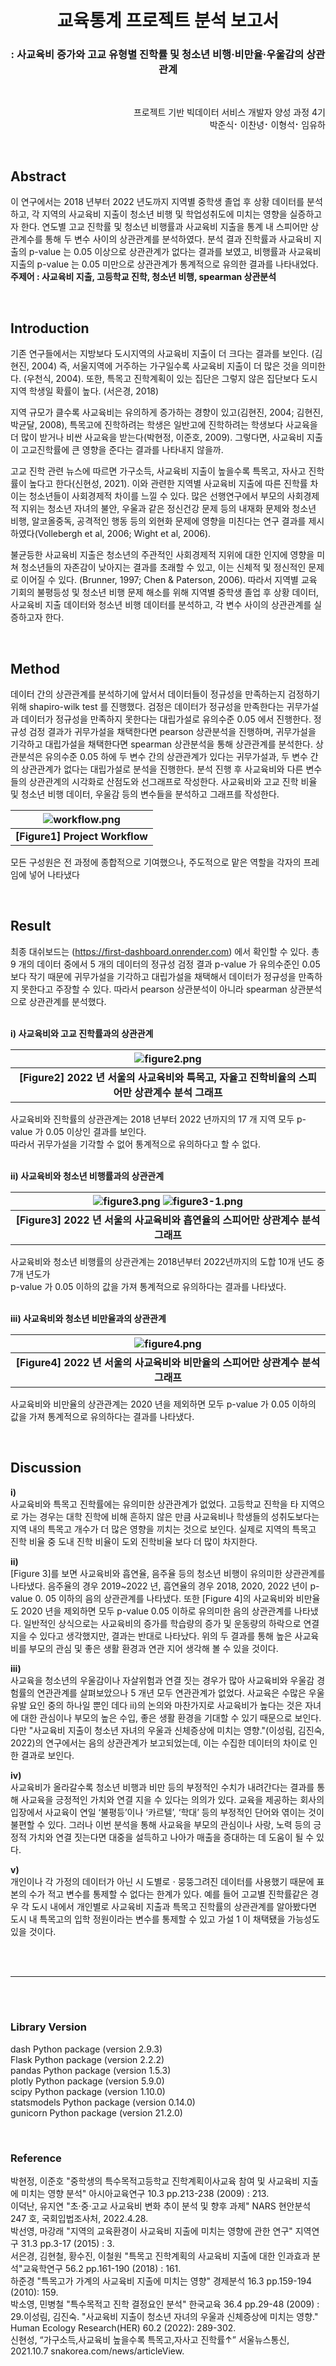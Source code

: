 
<h1 align="center"> 
  <br>
  교육통계 프로젝트 분석 보고서
</h1>

<h3 align="center">
  : 사교육비 증가와 고교 유형별 진학률 및 청소년 비행·비만율·우울감의 상관관계
</h3>  
<br>
<p align="right">
  프로젝트 기반 빅데이터 서비스 개발자 양성 과정 4기
  <br>박준식⠂이찬녕⠂이형석⠂임유하
</p>    

<br>

## Abstract
이 연구에서는 2018 년부터 2022 년도까지 지역별 중학생 졸업 후 상황 데이터를 분석하고, 각 지역의 사교육비 지출이 청소년 비행 및 학업성취도에 미치는 영향을 실증하고자 한다.
연도별 고교 진학률 및 청소년 비행률과 사교육비 지출을 통계 내 스피어만 상관계수를 통해 두 변수 사이의 상관관계를 분석하였다. 분석 결과 진학률과 사교육비 지출의 p-value 는 0.05 이상으로 상관관계가 없다는 결과를 보였고, 비행률과 사교육비 지출의 p-value 는 0.05 미만으로 상관관계가 통계적으로 유의한 결과를 나타내었다.  
<b>주제어 : 사교육비 지출, 고등학교 진학, 청소년 비행, spearman 상관분석</b>

<br>

## Introduction
기존 연구들에서는 지방보다 도시지역의 사교육비 지출이 더 크다는 결과를 보인다. (김현진, 2004) 즉, 서울지역에 거주하는 가구일수록 사교육비 지출이 더 많은 것을 의미한다. (우천식, 2004). 
또한, 특목고 진학계획이 있는 집단은 그렇지 않은 집단보다 도시지역 학생일 확률이 높다. (서은경, 2018)  

지역 규모가 클수록 사교육비는 유의하게 증가하는 경향이 있고(김현진, 2004; 김현진, 박균달, 2008), 특목고에 진학하려는 학생은 일반고에 진학하려는 학생보다 사교육을 더 많이 받거나 비싼 사교육을 받는다(박현정, 이준호, 2009). 그렇다면, 사교육비 지출이 고교진학률에 큰 영향을 준다는 결과를 나타내지 않을까.  

고교 진학 관련 뉴스에 따르면 가구소득, 사교육비 지출이 높을수록 특목고, 자사고 진학률이 높다고 한다(신현성, 2021). 이와 관련한 지역별 사교육비 지출에 따른 진학률 
차이는 청소년들이 사회경제적 차이를 느낄 수 있다. 많은 선행연구에서 부모의 사회경제적 지위는 청소년 자녀의 불안, 우울과 같은 정신건강 문제 등의 내재화 문제와 청소년 비행, 
알코올중독, 공격적인 행동 등의 외현화 문제에 영향을 미친다는 연구 결과를 제시하였다(Vollebergh et al, 2006; Wight et al, 2006).  

불균등한 사교육비 지출은 청소년의 주관적인 사회경제적 지위에 대한 인지에 영향을 미쳐 청소년들의 자존감이 낮아지는 결과를 초래할 수 있고, 이는 신체적 및 정신적인 문제로 이어질 수 있다. (Brunner, 1997; Chen & Paterson, 2006).
따라서 지역별 교육 기회의 불평등성 및 청소년 비행 문제 해소를 위해 지역별 중학생 졸업 후 상황 데이터, 사교육비 지출 데이터와 청소년 비행 데이터를 분석하고, 각 변수 사이의 상관관계를 실증하고자 한다.

<br>

## Method
 데이터 간의 상관관계를 분석하기에 앞서서 데이터들이 정규성을 만족하는지 검정하기 
위해 shapiro-wilk test 를 진행했다. 검정은 데이터가 정규성을 만족한다는 귀무가설과 
데이터가 정규성을 만족하지 못한다는 대립가설로 유의수준 0.05 에서 진행한다.
정규성 검정 결과가 귀무가설을 채택한다면 pearson 상관분석을 진행하며, 귀무가설을 
기각하고 대립가설을 채택한다면 spearman 상관분석을 통해 상관관계를 분석한다.
상관분석은 유의수준 0.05 하에 두 변수 간의 상관관계가 있다는 귀무가설과, 두 변수 간의 
상관관계가 없다는 대립가설로 분석을 진행한다.
분석 진행 후 사교육비와 다른 변수들의 상관관계의 시각화로 산점도와 선그래프로 
작성한다.
사교육비와 고교 진학 비율 및 청소년 비행 데이터, 우울감 등의 변수들을 분석하고 
그래프를 작성한다.

| ![workflow.png](image/workflow.png) |
|:--:|
| <b> [Figure1] Project Workflow </b> |
모든 구성원은 전 과정에 종합적으로 기여했으나, 주도적으로 맡은 역할을 각자의 프레임에 넣어 나타냈다

<br>

## Result

최종 대쉬보드는 (https://first-dashboard.onrender.com) 에서 확인할 수 있다.
총 9 개의 데이터 중에서 5 개의 데이터의 정규성 검정 결과 p-value 가 유의수준인 0.05
보다 작기 때문에 귀무가설을 기각하고 대립가설을 채택해서 데이터가 정규성을 만족하지 
못한다고 주장할 수 있다. 따라서 pearson 상관분석이 아니라 spearman 상관분석으로 
상관관계를 분석했다.

<br>
<b>i) 사교육비와 고교 진학률과의 상관관계</b>

| ![figure2.png](image/figure2.png) |
|:--:|
| <b> [Figure2] 2022 년 서울의 사교육비와 특목고, 자율고 진학비율의 스피어만 상관계수 분석 그래프 </b> |
사교육비와 진학률의 상관관계는 2018 년부터 2022 년까지의 17 개 지역 모두 p-value 가 0.05 이상인 결과를 보인다. <br>따라서 귀무가설을 기각할 수 없어 통계적으로 유의하다고 할 수 없다.

<br>
<b>ii) 사교육비와 청소년 비행률과의 상관관계</b>

| ![figure3.png](image/figure3.png) ![figure3-1.png](image/figure3-1.png) |
|:--:|
| <b> [Figure3] 2022 년 서울의 사교육비와 흡연율의 스피어만 상관계수 분석 그래프 </b> |
사교육비와 청소년 비행률의 상관관계는 2018년부터 2022년까지의 도합 10개 년도 중 7개 년도가 <br>p-value 가 0.05 이하의 값을 가져 통계적으로 유의하다는 결과를 나타냈다.

<br>
<b>iii) 사교육비와 청소년 비만율과의 상관관계</b>

| ![figure4.png](image/figure4.png) |
|:--:|
| <b> [Figure4] 2022 년 서울의 사교육비와 비만율의 스피어만 상관계수 분석 그래프 </b> |
사교육비와 비만율의 상관관계는 2020 년을 제외하면 모두 p-value 가 0.05 이하의 값을 가져 통계적으로 유의하다는 결과를 나타냈다.

<br>

## Discussion

<b>i)</b> 
<br>사교육비와 특목고 진학률에는 유의미한 상관관계가 없었다. 고등학교 진학을 타 
지역으로 가는 경우는 대학 진학에 비해 흔하지 않은 만큼 사교육비나 학생들의 
성취도보다는 지역 내의 특목고 개수가 더 많은 영향을 끼치는 것으로 보인다. 실제로 
지역의 특목고 진학 비율 중 도내 진학 비율이 도외 진학비율 보다 더 많이 차지한다.   

<b>ii)</b>
<br>[Figure 3]를 보면 사교육비와 흡연율, 음주율 등의 청소년 비행이 유의미한 상관관계를 
나타냈다. 음주율의 경우 2019~2022 년, 흡연율의 경우 2018, 2020, 2022 년이 p-value 0.
05 이하의 음의 상관관계를 나타냈다. 또한 [Figure 4]의 사교육비와 비만율도 2020 년을 
제외하면 모두 p-value 0.05 이하로 유의미한 음의 상관관계를 나타냈다. 일반적인 
상식으로는 사교육비의 증가를 학습량의 증가 및 운동량의 하락으로 연결 지을 수 있다고 
생각했지만, 결과는 반대로 나타났다. 위의 두 결과를 통해 높은 사교육비를 부모의 관심 및 
좋은 생활 환경과 연관 지어 생각해 볼 수 있을 것이다.  

<b>iii)</b>
<br>사교육을 청소년의 우울감이나 자살위험과 연결 짓는 경우가 많아 사교육비와 우울감 
경험률의 연관관계를 살펴보았으나 5 개년 모두 연관관계가 없었다. 사교육은 수많은 우울 
유발 요인 중의 하나일 뿐인 데다 ii)의 논의와 마찬가지로 사교육비가 높다는 것은 자녀에 
대한 관심이나 부모의 높은 수입, 좋은 생활 환경을 기대할 수 있기 때문으로 보인다. 다만
"사교육비 지출이 청소년 자녀의 우울과 신체증상에 미치는 영향."(이성림, 김진숙, 2022)의
연구에서는 음의 상관관계가 보고되었는데, 이는 수집한 데이터의 차이로 인한 결과로 
보인다.  

<b>iv)</b>
<br>사교육비가 올라갈수록 청소년 비행과 비만 등의 부정적인 수치가 내려간다는 결과를 
통해 사교육을 긍정적인 가치와 연결 지을 수 있다는 의의가 있다. 교육을 제공하는 회사의 
입장에서 사교육이 연일 ‘불평등’이나 ‘카르텔’, ‘학대’ 등의 부정적인 단어와 엮이는 것이 
불편할 수 있다. 그러나 이번 분석을 통해 사교육을 부모의 관심이나 사랑, 노력 등의 긍정적
가치와 연결 짓는다면 대중을 설득하고 나아가 매출을 증대하는 데 도움이 될 수 있다.  

<b>v)</b>
<br>개인이나 각 가정의 데이터가 아닌 시 도별로 ⋅ 뭉뚱그려진 데이터를 사용했기 때문에 
표본의 수가 적고 변수를 통제할 수 없다는 한계가 있다. 예를 들어 고교별 진학률같은 경우 
각 도시 내에서 개인별로 사교육비 지출과 특목고 진학률의 상관관계를 알아봤다면 도시 내 
특목고의 입학 정원이라는 변수를 통제할 수 있고 가설 1 이 채택됐을 가능성도 있을 것이다.

<br>
<br>

-----

<br>
<br>

### Library Version
dash Python package (version 2.9.3)
<br>Flask Python package (version 2.2.2)
<br>pandas Python package (version 1.5.3)
<br>plotly Python package (version 5.9.0)
<br>scipy Python package (version 1.10.0)
<br>statsmodels Python package (version 0.14.0)
<br>gunicorn Python package (version 21.2.0)

<br>

### Reference 
박현정, 이준호 "중학생의 특수목적고등학교 진학계획이사교육 참여 및 사교육비 지출에 미치는 영향 분석" 아시아교육연구 10.3 pp.213-238 (2009) : 213.
<br>이덕난, 유지연 "초·중·고교 사교육비 변화 추이 분석 및 향후 과제" NARS 현안분석 247 호, 국회입법조사처, 2022.4.28.
<br>박선영, 마강래 "지역의 교육환경이 사교육비 지출에 미치는 영향에 관한 연구" 지역연구 31.3 pp.3-17 (2015) : 3.
<br>서은경, 김현철, 황수진, 이철원 "특목고 진학계획의 사교육비 지출에 대한 인과효과 분석"교육학연구 56.2 pp.161-190 (2018) : 161.
<br>하준경 "특목고가 가계의 사교육비 지출에 미치는 영향" 경제분석 16.3 pp.159-194 (2010): 159.
<br>박소영, 민병철 "특수목적고 진학 결정요인 분석" 한국교육 36.4 pp.29-48 (2009) : 29.이성림, 김진숙. "사교육비 지출이 청소년 자녀의 우울과 신체증상에 미치는 영향." Human Ecology Research(HER) 60.2 (2022): 289-302.
<br>신현성, “가구소득,사교육비 높을수록 특목고,자사고 진학률↑” 서울뉴스통신, 2021.10.7 snakorea.com/news/articleView.



















